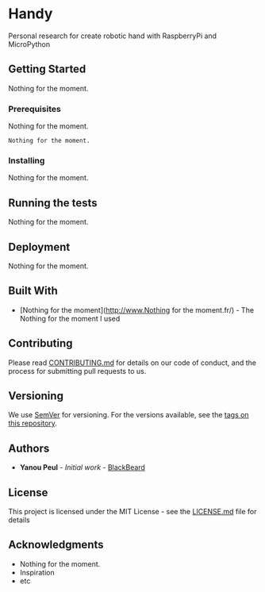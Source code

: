 # Handy

Personal research for create robotic hand with RaspberryPi and MicroPython

## Getting Started

Nothing for the moment.

### Prerequisites

Nothing for the moment.

```
Nothing for the moment.
```

### Installing

Nothing for the moment.

## Running the tests

Nothing for the moment.

## Deployment

Nothing for the moment.

## Built With

* [Nothing for the moment](http://www.Nothing for the moment.fr/) - The Nothing for the moment I used

## Contributing

Please read [CONTRIBUTING.md](https://gist.github.com/PurpleBooth/b24679402957c63ec426) for details on our code of conduct, and the process for submitting pull requests to us.

## Versioning

We use [SemVer](http://semver.org/) for versioning. For the versions available, see the [tags on this repository](https://github.com/your/project/tags). 

## Authors

* **Yanou Peul** - *Initial work* - [BlackBeard](http://www.blackbeard.fr/)

## License

This project is licensed under the MIT License - see the [LICENSE.md](LICENSE.md) file for details

## Acknowledgments

* Nothing for the moment.
* Inspiration
* etc

